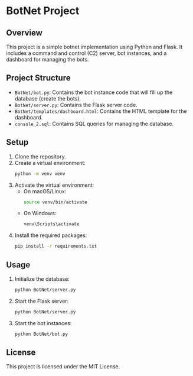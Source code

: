 # BotNet Project

## Overview
This project is a simple botnet implementation using Python and Flask. It includes a command and control (C2) server, bot instances, and a dashboard for managing the bots.

## Project Structure
- `BotNet/bot.py`: Contains the bot instance code that will fill up the database (create the bots).
- `BotNet/server.py`: Contains the Flask server code.
- `BotNet/templates/dashboard.html`: Contains the HTML template for the dashboard.
- `console_2.sql`: Contains SQL queries for managing the database.

## Setup
1. Clone the repository.
2. Create a virtual environment:
    ```sh
    python -m venv venv
    ```
3. Activate the virtual environment:
    - On macOS/Linux:
        ```sh
        source venv/bin/activate
        ```
    - On Windows:
        ```sh
        venv\Scripts\activate
        ```
4. Install the required packages:
    ```sh
    pip install -r requirements.txt
    ```

## Usage
1. Initialize the database:
    ```sh
    python BotNet/server.py
    ```
2. Start the Flask server:
    ```sh
    python BotNet/server.py
    ```
3. Start the bot instances:
    ```sh
    python BotNet/bot.py
    ```

## License
This project is licensed under the MIT License.